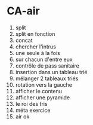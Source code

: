 # CA-air

1) split
2) split en fonction
3) concat
4) chercher l'intrus
5) une seule à la fois
6) sur chacun d'entre eux
7) contrôle de pass sanitaire
8) insertion dans un tableau trié
9) mélanger 2 tableaux triés
10) rotation vers la gauche
11) afficher le contenu
12) afficher une pyramide
13) le roi des tris
14) méta exercice
15) air ok
